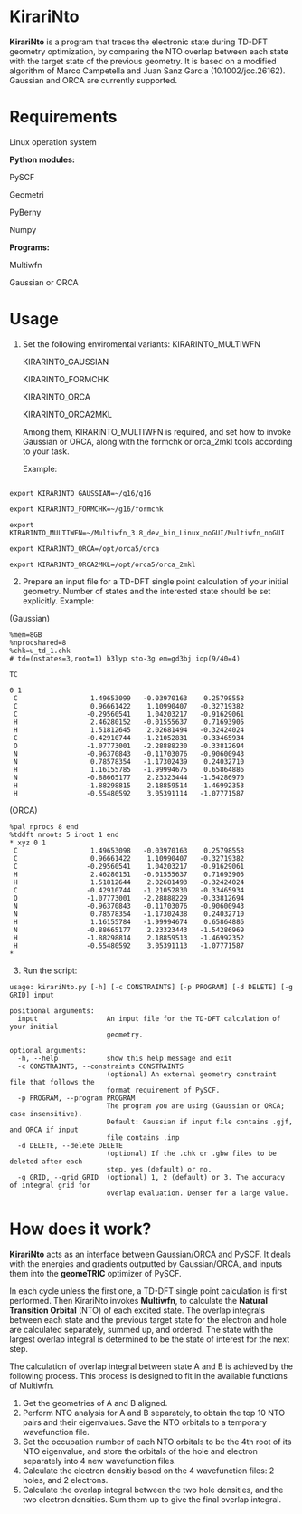 # KirariNto
**KirariNto** is a program that traces the electronic state during TD-DFT geometry optimization, by comparing the NTO overlap between each state with the target state of the previous geometry. It is based on a modified algorithm of Marco Campetella and Juan Sanz Garcia (10.1002/jcc.26162). Gaussian and ORCA are currently supported.

# Requirements
Linux operation system

**Python modules:**

  PySCF
  
  Geometri
  
  PyBerny
  
  Numpy

**Programs:**

Multiwfn

Gaussian or ORCA

# Usage

1. Set the following enviromental variants:
   KIRARINTO_MULTIWFN
   
    KIRARINTO_GAUSSIAN
   
    KIRARINTO_FORMCHK
   
    KIRARINTO_ORCA
   
    KIRARINTO_ORCA2MKL

   Among them, KIRARINTO_MULTIWFN is required, and set how to invoke Gaussian or ORCA, along with the formchk or orca_2mkl tools according to your task.

   Example:

```export KIRARINTO_MULTIWFN=~/Multiwfn_3.8_dev_bin_Linux_noGUI/Multiwfn

export KIRARINTO_GAUSSIAN=~/g16/g16

export KIRARINTO_FORMCHK=~/g16/formchk

export KIRARINTO_MULTIWFN=~/Multiwfn_3.8_dev_bin_Linux_noGUI/Multiwfn_noGUI

export KIRARINTO_ORCA=/opt/orca5/orca

export KIRARINTO_ORCA2MKL=/opt/orca5/orca_2mkl
```

2. Prepare an input file for a TD-DFT single point calculation of your initial geometry. Number of states and the interested state should be set explicitly. Example:

(Gaussian)

```
%mem=8GB
%nprocshared=8
%chk=u_td_1.chk
# td=(nstates=3,root=1) b3lyp sto-3g em=gd3bj iop(9/40=4)

TC

0 1
 C                  1.49653099   -0.03970163    0.25798558
 C                  0.96661422    1.10990407   -0.32719382
 C                 -0.29560541    1.04203217   -0.91629061
 H                  2.46280152   -0.01555637    0.71693905
 H                  1.51812645    2.02681494   -0.32424024
 C                 -0.42910744   -1.21052831   -0.33465934
 O                 -1.07773001   -2.28888230   -0.33812694
 N                 -0.96370843   -0.11703076   -0.90600943
 N                  0.78578354   -1.17302439    0.24032710
 H                  1.16155785   -1.99994675    0.65864886
 N                 -0.88665177    2.23323444   -1.54286970
 H                 -1.88298815    2.18859514   -1.46992353
 H                 -0.55480592    3.05391114   -1.07771587
```

(ORCA)

```! blyp def2-sv(p) def2/j
%pal nprocs 8 end
%tddft nroots 5 iroot 1 end
* xyz 0 1
 C                  1.49653098   -0.03970163    0.25798558
 C                  0.96661422    1.10990407   -0.32719382
 C                 -0.29560541    1.04203217   -0.91629061
 H                  2.46280151   -0.01555637    0.71693905
 H                  1.51812644    2.02681493   -0.32424024
 C                 -0.42910744   -1.21052830   -0.33465934
 O                 -1.07773001   -2.28888229   -0.33812694
 N                 -0.96370843   -0.11703076   -0.90600943
 N                  0.78578354   -1.17302438    0.24032710
 H                  1.16155784   -1.99994674    0.65864886
 N                 -0.88665177    2.23323443   -1.54286969
 H                 -1.88298814    2.18859513   -1.46992352
 H                 -0.55480592    3.05391113   -1.07771587
*
```

3. Run the script:

```
usage: kirariNto.py [-h] [-c CONSTRAINTS] [-p PROGRAM] [-d DELETE] [-g GRID] input

positional arguments:
  input                 An input file for the TD-DFT calculation of your initial
                        geometry.

optional arguments:
  -h, --help            show this help message and exit
  -c CONSTRAINTS, --constraints CONSTRAINTS
                        (optional) An external geometry constraint file that follows the
                        format requirement of PySCF.
  -p PROGRAM, --program PROGRAM
                        The program you are using (Gaussian or ORCA; case insensitive).
                        Default: Gaussian if input file contains .gjf, and ORCA if input
                        file contains .inp
  -d DELETE, --delete DELETE
                        (optional) If the .chk or .gbw files to be deleted after each
                        step. yes (default) or no.
  -g GRID, --grid GRID  (optional) 1, 2 (default) or 3. The accuracy of integral grid for
                        overlap evaluation. Denser for a large value.
```

# How does it work?

**KirariNto** acts as an interface between Gaussian/ORCA and PySCF. It deals with the energies and gradients outputted by Gaussian/ORCA, and inputs them into the **geomeTRIC** optimizer of PySCF.

In each cycle unless the first one, a TD-DFT single point calculation is first performed. Then KirariNto invokes **Multiwfn**, to calculate the **Natural Transition Orbital** (NTO) of each excited state. The overlap integrals between each state and the previous target state for the electron and hole are calculated separately, summed up, and ordered. The state with the largest overlap integral is determined to be the state of interest for the next step.

The calculation of overlap integral between state A and B is achieved by the following process. This process is designed to fit in the available functions of Multiwfn.

1. Get the geometries of A and B aligned.
2. Perform NTO analysis for A and B separately, to obtain the top 10 NTO pairs and their eigenvalues. Save the NTO orbitals to a temporary wavefunction file.
3. Set the occupation number of each NTO orbitals to be the 4th root of its NTO eigenvalue, and store the orbitals of the hole and electron separately into 4 new wavefunction files.
4. Calculate the electron densitiy based on the 4 wavefunction files: 2 holes, and 2 electrons.
5. Calculate the overlap integral between the two hole densities, and the two electron densities. Sum them up to give the final overlap integral.
